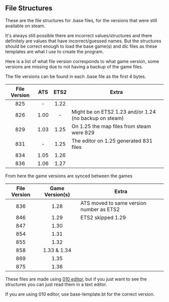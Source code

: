 ## File Structures

These are the file structures for .base files, for the versions that were still available on steam.

It's always still possible there are incorrect values/structures and there definitely are values that have incorrect/guessed names. But the structures should be correct enough to load the base game(s) and dlc files as these templates are what I use to create the program.

Here is a list of what file version corresponds to what game version, some versions are missing due to not having a backup of the game files.

The file versions can be found in each .base file as the first 4 bytes.

File Version | ATS | ETS2 | Extra
:---: | :---: | :---: | ---
825 | - | 1.22
826 | 1.00 | - | Might be on ETS2 1.23 and/or 1.24 (no backup on steam)
829 | 1.03 | 1.25 | On 1.25 the map files from steam were 829
831 | - | 1.25 | The editor on 1.25 generated 831 files
834 | 1.05 | 1.26
836 | 1.06 | 1.27

From here the game versions are synced between the games

File Version | Game Version(s) | Extra
:---: | :---: | ---
836 | 1.28 | ATS moved to same version number as ETS2
846 | 1.29 | ETS2 skipped 1.29
847 | 1.30
854 | 1.31
855 | 1.32
858 | 1.33 & 1.34
869 | 1.35
875 | 1.36

These files are made using [010 editor](https://www.sweetscape.com/010editor/), but if you just want to see the structures you can just read them in a text editor.

If you are using 010 editor, use base-template.bt for the correct version.
